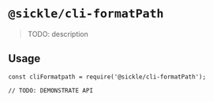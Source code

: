 # `@sickle/cli-formatPath`

> TODO: description

## Usage

```
const cliFormatpath = require('@sickle/cli-formatPath');

// TODO: DEMONSTRATE API
```
